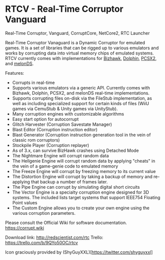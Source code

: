 # RTCV - Real-Time Corruptor Vanguard
Real-Time Corruptor, Vanguard, CorruptCore, NetCore2, RTC Launcher

Real-Time Corruptor Vanaguard is a Dynamic Corruptor for emulated games. It is a set of libraries that can be rigged up to various emulators and works by corrupting data into virtual memory chips of emulated systems. RTCV currently comes with implementations for [Bizhawk](https://github.com/ircluzar/Bizhawk-Vanguard), [Dolphin](https://github.com/NarryG/dolphin-vanguard/), [PCSX2](https://github.com/NarryG/pcsx2-Vanguard), and [melonDS](https://github.com/narryg/melonds-vanguard).

Features:
- Corrupts in real-time 
- Supports various emulators via a generic API. Currently comes with Bizhawk, Dolphin, PCSX2, and melonDS real-time implementations. 
- Supports corrupting files on-disk via the FileStub implementation, as well as including specialized support for certain kinds of files (WiiU games via CemuStub & Unity games via UnityStub).
- Many corruption engines with customizable algorithms
- Easy start option for autocorrupt
- Glitch Harvester (Corruption Savestate Manager)
- Blast Editor (Corruption instruction editor)
- Blast Generator (Corruption instruction generation tool in the vein of classic rom corruptors)
- Stockpile Player (Corruption replayer)
- As of 3.x, can survive BizHawk crashes using Detached Mode
- The Nightmare Engine will corrupt random data
- The Hellgenie Engine will corrupt random data by applying "cheats" in the vein of a game-genie code to emulated memory
- The Freeze Engine will corrupt by freezing memory to its current value
- The Distortion Engine will corrupt by taking a backup of memory and re-applying that backup a number of frames later.
- The Pipe Engine can corrupt by simulating digital short circuits
- The Vector Engine is a specialty corruption engine designed for 3D systems. The included lists target systems that support IEEE754 Floating Point values
- The Custom Engine allows you to create your own engine using the various corruption parameters.


Please consult the Official Wiki for software documentation. https://corrupt.wiki

Download link: http://redscientist.com/rtc
Trello: https://trello.com/b/9QYo50OC/rtcv


Icon graciously provided by (ShyGuyXXL)[https://twitter.com/shyguyxxl]
